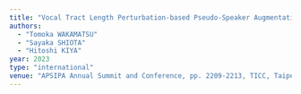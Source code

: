 ```yaml
---
title: "Vocal Tract Length Perturbation-based Pseudo-Speaker Augmentation for Speaker Embedding Learning"
authors:
  - "Tomoka WAKAMATSU"
  - "Sayaka SHIOTA"
  - "Hitoshi KIYA"
year: 2023
type: "international"
venue: "APSIPA Annual Summit and Conference, pp. 2209-2213, TICC, Taipei, Tiwan, 2023-11-03."
---
```

